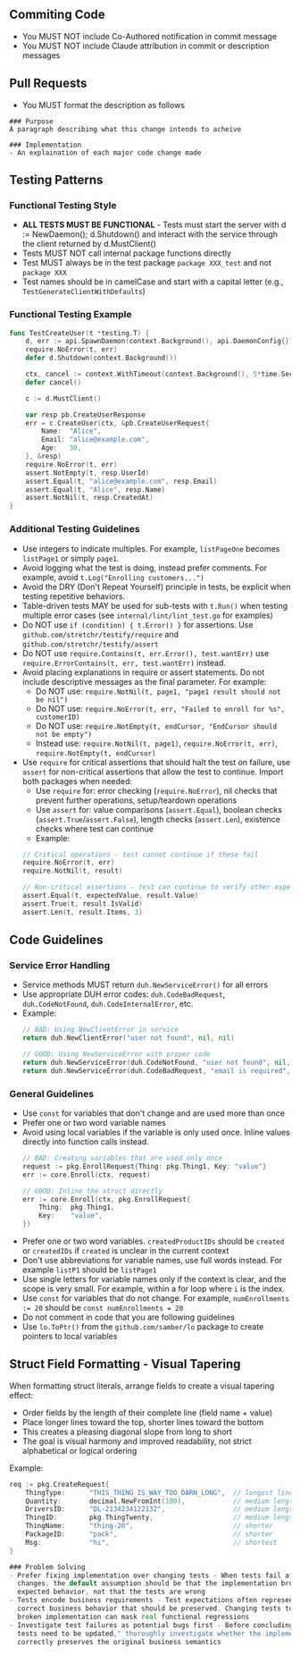 ## Commiting Code
- You MUST NOT include Co-Authored notification in commit message
- You MUST NOT include Claude attribution in commit or description messages

## Pull Requests
- You MUST format the description as follows
```
### Purpose
A paragraph describing what this change intends to acheive

### Implementation
- An explaination of each major code change made
```

## Testing Patterns

### Functional Testing Style
- **ALL TESTS MUST BE FUNCTIONAL** - Tests must start the server with d := NewDaemon(); d.Shutdown() 
    and interact with the service through the client returned by d.MustClient()
- Tests MUST NOT call internal package functions directly
- Test MUST always be in the test package `package XXX_test` and not `package XXX`
- Test names should be in camelCase and start with a capital letter (e.g., `TestGenerateClientWithDefaults`)

### Functional Testing Example
```go
func TestCreateUser(t *testing.T) {
    d, err := api.SpawnDaemon(context.Background(), api.DaemonConfig{})
    require.NoError(t, err)
    defer d.Shutdown(context.Background())

    ctx, cancel := context.WithTimeout(context.Background(), 5*time.Second)
    defer cancel()

    c := d.MustClient()

    var resp pb.CreateUserResponse
    err = c.CreateUser(ctx, &pb.CreateUserRequest{
        Name:  "Alice",
        Email: "alice@example.com",
        Age:   30,
    }, &resp)
    require.NoError(t, err)
    assert.NotEmpty(t, resp.UserId)
    assert.Equal(t, "alice@example.com", resp.Email)
    assert.Equal(t, "Alice", resp.Name)
    assert.NotNil(t, resp.CreatedAt)
}
```

### Additional Testing Guidelines
- Use integers to indicate multiples. For example, `listPageOne` becomes `listPage1` or simply `page1`.
- Avoid logging what the test is doing, instead prefer comments. For example, avoid `t.Log("Enrolling customers...")`
- Avoid the DRY (Don't Repeat Yourself) principle in tests, be explicit when testing repetitive behaviors.
- Table-driven tests MAY be used for sub-tests with `t.Run()` when testing multiple error cases (see `internal/lint/lint_test.go` for examples)
- Do NOT use `if (condition) { t.Error() }` for assertions. Use `github.com/stretchr/testify/require` and `github.com/stretchr/testify/assert`
- Do NOT use `require.Contains(t, err.Error(), test.wantErr)` use
  `require.ErrorContains(t, err, test.wantErr)` instead.
- Avoid placing explanations in require or assert statements. Do not include descriptive messages as the final parameter. For example:
    - Do NOT use: `require.NotNil(t, page1, "page1 result should not be nil")`
    - Do NOT use: `require.NoError(t, err, "Failed to enroll for %s", customerID)`
    - Do NOT use: `require.NotEmpty(t, endCursor, "EndCursor should not be empty")`
    - Instead use: `require.NotNil(t, page1)`, `require.NoError(t, err)`, `require.NotEmpty(t, endCursor)`
- Use `require` for critical assertions that should halt the test on failure, use `assert` for non-critical assertions that allow the test to continue. Import both packages when needed:
    - Use `require` for: error checking (`require.NoError`), nil checks that prevent further operations, setup/teardown operations
    - Use `assert` for: value comparisons (`assert.Equal`), boolean checks (`assert.True`/`assert.False`), length checks (`assert.Len`), existence checks where test can continue
    - Example:
    ```go
    // Critical operations - test cannot continue if these fail
    require.NoError(t, err)
    require.NotNil(t, result)

    // Non-critical assertions - test can continue to verify other aspects
    assert.Equal(t, expectedValue, result.Value)
    assert.True(t, result.IsValid)
    assert.Len(t, result.Items, 3)
    ```

## Code Guidelines

### Service Error Handling
- Service methods MUST return `duh.NewServiceError()` for all errors
- Use appropriate DUH error codes: `duh.CodeBadRequest`, `duh.CodeNotFound`, `duh.CodeInternalError`, etc.
- Example:
    ```go
    // BAD: Using NewClientError in service
    return duh.NewClientError("user not found", nil, nil)

    // GOOD: Using NewServiceError with proper code
    return duh.NewServiceError(duh.CodeNotFound, "user not found", nil, nil)
    return duh.NewServiceError(duh.CodeBadRequest, "email is required", nil, nil)
    ```

### General Guidelines
- Use `const` for variables that don't change and are used more than once
- Prefer one or two word variable names
- Avoid using local variables if the variable is only used once. Inline values directly into function calls instead.
    ```go
    // BAD: Creating variables that are used only once
    request := pkg.EnrollRequest{Thing: pkg.Thing1, Key: "value"}
    err := core.Enroll(ctx, request)

    // GOOD: Inline the struct directly
    err := core.Enroll(ctx, pkg.EnrollRequest{
        Thing:  pkg.Thing1,
        Key:    "value",
    })
    ```
- Prefer one or two word variables. `createdProductIDs` should be `created` or `createdIDs` if `created` is unclear in the current context
- Don't use abbreviations for variable names, use full words instead. For example `listP1` should be `listPage1`
- Use single letters for variable names only if the context is clear, and the scope is very small. For example, within a for loop where `i` is the index.
- Use `const` for variables that do not change. For example, `numEnrollments := 20` should be `const numEnrollments = 20`
- Do not comment in code that you are following guidelines
- Use `lo.ToPtr()` from the `github.com/samber/lo` package to create pointers to local variables

## Struct Field Formatting - Visual Tapering
When formatting struct literals, arrange fields to create a visual tapering effect:
- Order fields by the length of their complete line (field name + value)
- Place longer lines toward the top, shorter lines toward the bottom
- This creates a pleasing diagonal slope from long to short
- The goal is visual harmony and improved readability, not strict alphabetical or logical ordering

Example:
```go
req := pkg.CreateRequest{
    ThingType:      "THIS_THING_IS_WAY_TOO_DARN_LONG",  // longest line
    Quantity:       decimal.NewFromInt(100),            // medium length
    DriversID:      "DL-2134234122132",                 // medium length
    ThingID:        pkg.ThingTwenty,                    // medium length
    ThingName:      "thing-20",                         // shorter
    PackageID:      "pack",                             // shorter
    Msg:            "hi",                               // shortest
}

### Problem Solving
- Prefer fixing implementation over changing tests - When tests fail after code
  changes, the default assumption should be that the implementation broke
  expected behavior, not that the tests are wrong
- Tests encode business requirements - Test expectations often represent the
  correct business behavior that should be preserved. Changing tests to match
  broken implementation can mask real functional regressions
- Investigate test failures as potential bugs first - Before concluding "the
  tests need to be updated," thoroughly investigate whether the implementation
  correctly preserves the original business semantics
